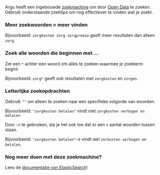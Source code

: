 Argu heeft een ingebouwde [zoekmachine](/search) om door [Open Data](/info/OpenData) te zoeken. Gebruik onderstaande zoektips om nog effectiever te vinden wat je zoekt.

### Meer zoekwoorden = meer vinden
Bijvoorbeeld: `zorgkosten zorg zorgpremie` geeft meer resultaten dan alleen `zorg`.

### Zoek alle woorden die beginnen met ...
Zet een `*` achter een woord om alles te zoeken waarmee je zoekterm begint.

Bijvoorbeeld: `zorg*` geeft ook resultaten met `zorgkosten` en `zorgen`.

### Letterlijke zoekopdrachten
Gebruik `""` om alleen te zoeken naar een specifieke volgorde van woorden.

Bijvoorbeeld: `"zorgkosten betalen"` vindt niet `zorgkosten verhogen en betalen`

Door `~n` te gebruiken, sta je het ook toe dat er een `n` aantal woorden tussen staan.

Bijvoorbeeld: `"zorgkosten betalen"~4` vindt wel `zorkosten verhogen en betalen`.

### Nog meer doen met deze zoekmachine?

Lees de [documentatie van ElasticSearch](https://www.elastic.co/guide/en/elasticsearch/reference/2.0/query-dsl-query-string-query.html#query-string-syntax)!
